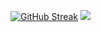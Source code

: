 [![GitHub Streak](http://github-readme-streak-stats.herokuapp.com?user=Sartaq12&theme=transparent&hide_border=true&border_radius=7&exclude_days=Sun%2CSat)](https://git.io/streak-stats)
![](NodeElder.gif)

<!--
**Sartaq12/Sartaq12** is a ✨ _special_ ✨ repository because its `README.md` (this file) appears on your GitHub profile.

Here are some ideas to get you started:

- 🔭 I’m currently working on ...
- 🌱 I’m currently learning ...
- 👯 I’m looking to collaborate on ...
- 🤔 I’m looking for help with ...
- 💬 Ask me about ...
- 📫 How to reach me: ...
- 😄 Pronouns: ...
- ⚡ Fun fact: ...
-->
